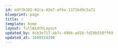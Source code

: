 ```yaml
---
id: edf3b382-82ca-42e7-af6a-13716d0c5a71
blueprint: page
title: r
template: home
layout: fullWidthLayout
updated_by: dcb3e717-ab7c-4904-ad16-fd20b558ff69
updated_at: 1699324390
---
```

